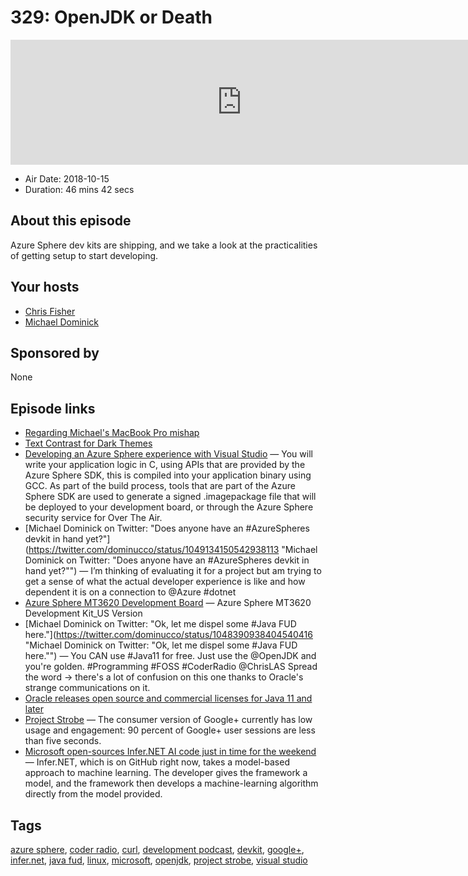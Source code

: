 # 329: OpenJDK or Death

<iframe src="https://player.fireside.fm/v2/MLf2ZzhC+WvJzBi-x?theme=dark" width="740" height="200" frameborder="0" scrolling="no"></iframe>

* Air Date: 2018-10-15
* Duration: 46 mins 42 secs

## About this episode

Azure Sphere dev kits are shipping, and we take a look at the practicalities of getting setup to start developing.

## Your hosts
* [Chris Fisher](https://coder.show/hosts/chrislas)
* [Michael Dominick](https://coder.show/hosts/michael)

## Sponsored by

None



## Episode links

  * [Regarding Michael's MacBook Pro mishap](https://www.reddit.com/r/CoderRadio/comments/9kk76y/smoked_laptops_coder_radio_327/e70von0/ "Regarding Michael's MacBook Pro mishap")
  * [Text Contrast for Dark Themes](https://www.reddit.com/r/CoderRadio/comments/9kk76y/smoked_laptops_coder_radio_327/e73121z/ "Text Contrast for Dark Themes")
  * [Developing an Azure Sphere experience with Visual Studio](https://azure.microsoft.com/en-us/blog/developing-an-azure-sphere-experience-with-visual-studio/ "Developing an Azure Sphere experience with Visual Studio") — You will write your application logic in C, using APIs that are provided by the Azure Sphere SDK, this is compiled into your application binary using GCC. As part of the build process, tools that are part of the Azure Sphere SDK are used to generate a signed .imagepackage file that will be deployed to your development board, or through the Azure Sphere security service for Over The Air.
  * [Michael Dominick on Twitter: "Does anyone have an #AzureSpheres devkit in hand yet?"](https://twitter.com/dominucco/status/1049134150542938113 "Michael Dominick on Twitter: "Does anyone have an #AzureSpheres devkit in hand yet?"") — I’m thinking of evaluating it for a project but am trying to get a sense of what the actual developer experience is like and how dependent it is on a connection to @Azure #dotnet
  * [Azure Sphere MT3620 Development Board](https://www.seeedstudio.com/MT3620-Development-Board-for-Azure-Sphere-p-3052.html "Azure Sphere MT3620 Development Board") — Azure Sphere MT3620 Development Kit_US Version
  * [Michael Dominick on Twitter: "Ok, let me dispel some #Java FUD here."](https://twitter.com/dominucco/status/1048390938404540416 "Michael Dominick on Twitter: "Ok, let me dispel some #Java FUD here."") — You CAN use #Java11 for free. Just use the @OpenJDK and you're golden. #Programming #FOSS #CoderRadio @ChrisLAS Spread the word -> there's a lot of confusion on this one thanks to Oracle's strange communications on it.
  * [Oracle releases open source and commercial licenses for Java 11 and later](https://hub.packtpub.com/oracle-releases-open-source-and-commercial-licenses-for-java-11-and-later/ "Oracle releases open source and commercial licenses for Java 11 and later")
  * [Project Strobe](https://www.blog.google/technology/safety-security/project-strobe/ "Project Strobe") — The consumer version of Google+ currently has low usage and engagement: 90 percent of Google+ user sessions are less than five seconds.
  * [Microsoft open-sources Infer.NET AI code just in time for the weekend](https://www.theregister.co.uk/2018/10/05/imicrosoft_nfernet/ "Microsoft open-sources Infer.NET AI code just in time for the weekend") — Infer.NET, which is on GitHub right now, takes a model-based approach to machine learning. The developer gives the framework a model, and the framework then develops a machine-learning algorithm directly from the model provided.



## Tags

[azure sphere](https://coder.show/tags/azure%20sphere), [coder radio](https://coder.show/tags/coder%20radio), [curl](https://coder.show/tags/curl), [development podcast](https://coder.show/tags/development%20podcast), [devkit](https://coder.show/tags/devkit), [google+](https://coder.show/tags/google+), [infer.net](https://coder.show/tags/infer.net), [java fud](https://coder.show/tags/java%20fud), [linux](https://coder.show/tags/linux), [microsoft](https://coder.show/tags/microsoft), [openjdk](https://coder.show/tags/openjdk), [project strobe](https://coder.show/tags/project%20strobe), [visual studio](https://coder.show/tags/visual%20studio)
